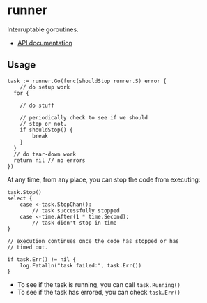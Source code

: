 # runner

Interruptable goroutines.

  * [API documentation](http://godoc.org/github.com/matryer/runner)

## Usage

```
task := runner.Go(func(shouldStop runner.S) error {
	// do setup work
  for {

  	// do stuff

  	// periodically check to see if we should
  	// stop or not.
  	if shouldStop() {
  		break
  	}
  }
  // do tear-down work
  return nil // no errors
})
```

At any time, from any place, you can stop the code from executing:

```
task.Stop()
select {
	case <-task.StopChan():
		// task successfully stopped
	case <-time.After(1 * time.Second):
		// task didn't stop in time
}

// execution continues once the code has stopped or has
// timed out.

if task.Err() != nil {
	log.Fatalln("task failed:", task.Err())
}
```

  * To see if the task is running, you can call `task.Running()`
  * To see if the task has errored, you can check `task.Err()`
